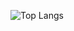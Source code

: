 ![Top Langs](https://github-readme-stats-512x.vercel.app/api/top-langs/?username=nicolas-angeli&layout=compact)
